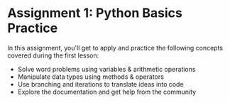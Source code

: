 # **Assignment 1: Python Basics Practice**

In this assignment, you'll get to apply and practice the following concepts covered during the first lesson:

* Solve word problems using variables & arithmetic operations
* Manipulate data types using methods & operators
* Use branching and iterations to translate ideas into code
* Explore the documentation and get help from the community
